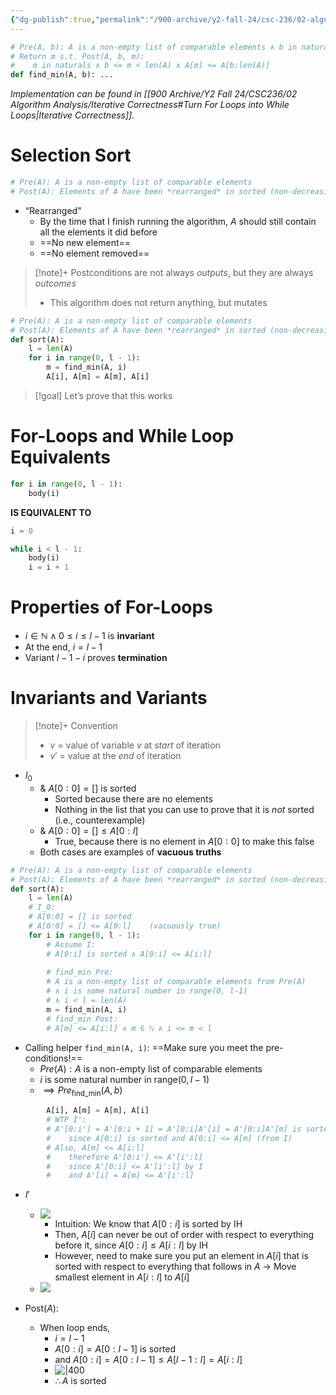 ```yaml
---
{"dg-publish":true,"permalink":"/900-archive/y2-fall-24/csc-236/02-algorithm-analysis/iterative-correctness-selection-sort/","tags":["cs","lecture","note","university"],"created":"2024-10-26T16:09:33.890-04:00","updated":"2024-12-09T15:38:14.492-05:00"}
---
```



```python
# Pre(A, b): A is a non-empty list of comparable elements ∧ b in naturals ∧ b < len(A)
# Return m s.t. Post(A, b, m):
#    m in naturals ∧ b <= m < len(A) ∧ A[m] <= A[b:len(A)]
def find_min(A, b): ...
```

*Implementation can be found in [[900 Archive/Y2 Fall 24/CSC236/02 Algorithm Analysis/Iterative Correctness#Turn For Loops into While Loops\|Iterative Correctness]].*

# Selection Sort

```python title:"Selection Sort Contract"
# Pre(A): A is a non-empty list of comparable elements
# Post(A): Elements of A have been *rearranged* in sorted (non-decreasing) order.
```

- “Rearranged”
    - By the time that I finish running the algorithm, $A$ should still contain all the elements it did before
    - ==No new element==
    - ==No element removed==

> [!note]+ Postconditions are not always *outputs*, but they are always *outcomes*
> - This algorithm does not return anything, but mutates

```python title:"Selection Sort (Inplace)"
# Pre(A): A is a non-empty list of comparable elements
# Post(A): Elements of A have been *rearranged* in sorted (non-decreasing) order.
def sort(A):
    l = len(A)
    for i in range(0, l - 1):
        m = find_min(A, i)
        A[i], A[m] = A[m], A[i]
```

> [!goal] Let’s prove that this works

# For-Loops and While Loop Equivalents

```python
for i in range(0, l - 1):
    body(i)
```

**IS EQUIVALENT TO**

```python
i = 0

while i < l - 1:
    body(i)
    i = i + 1
```

# Properties of For-Loops

- $i \in \mathbb{N} \wedge 0 \leq i \leq l - 1$ is **invariant**
- At the end, $i =  l - 1$
- Variant $l - 1 - i$ proves **termination**

# Invariants and Variants

> [!note]+ Convention
> - $v$ = value of variable $v$ at *start* of iteration
> - $v'$ = value at the *end* of iteration

- $I_{0}$
    - & $A[0:0] = []$ is sorted
        - Sorted because there are no elements
        - Nothing in the list that you can use to prove that it is *not* sorted (i.e., counterexample)
    - & $A[0:0] = [] \leq A[0:l]$
        - True, because there is no element in $A[0:0]$ to make this false
    - Both cases are examples of **vacuous truths**

```python title:"Proof of Correctness"
# Pre(A): A is a non-empty list of comparable elements
# Post(A): Elements of A have been *rearranged* in sorted (non-decreasing) order.
def sort(A):
    l = len(A)
    # I_0:
    # A[0:0] = [] is sorted
    # A[0:0] = [] <= A[0:l]    (vacuously true)
    for i in range(0, l - 1):
        # Assume I:
        # A[0:i] is sorted ∧ A[0:i] <= A[i:l]
        
        # find_min Pre: 
        # A is a non-empty list of comparable elements from Pre(A)
        # ∧ i is some natural number in range(0, l-1) 
        # ∧ i < l = len(A)
        m = find_min(A, i)
        # find_min Post:
        # A[m] <= A[i:l] ∧ m ∈ ℕ ∧ i <= m < l
```

- Calling helper `find_min(A, i)`: ==Make sure you meet the pre-conditions!==
    - $Pre(A) : A$ is a non-empty list of comparable elements
    - $i$ is some natural number in $\text{range}(0, l - 1)$
    - $\implies Pre_{\text{find\_{min}}}(A,b)$

```python        
        A[i], A[m] = A[m], A[i]
        # WTP I':
        # A'[0:i'] = A'[0:i + 1] = A'[0:i]A'[i] = A'[0:i]A'[m] is sorted
        #    since A[0:i] is sorted and A[0:i] <= A[m] (from I)
        # Also, A[m] <= A[i:l]
        #    therefore A'[0:i'] <= A'[i':l]
        #    since A'[0:i] <= A'[i':l] by I
        #    and A'[i] = A[m] <= A'[i':l]
```

- $I'$
    - ![](https://i.imgur.com/y0NiH65.png)
        - Intuition: We know that $A[0:i]$ is sorted by IH
        - Then, $A[i]$ can never be out of order with respect to everything before it, since $A[0:i] \leq A[i:l]$ by IH
        - However, need to make sure you put an element in $A[i]$ that is sorted with respect to everything that follows in $A$ → Move smallest element in $A[i:l]$ to $A[i]$
    - ![](https://i.imgur.com/eOS0NiD.png)

- $\text{Post}(A)$:
    - When loop ends,
        - $i = l - 1$
        - $A[0:i] = A[0:l-1]$ is sorted
        - and $A[0:i] = A[0:l-1] \leq A[l-1:l] = A[i:l]$
        - ![|400](https://i.imgur.com/IWUEpZy.png)
        - $\therefore A$ is sorted
